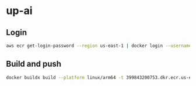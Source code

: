 # up-ai

## Login

```bash
aws ecr get-login-password --region us-east-1 | docker login --username AWS --password-stdin 399843200753.dkr.ecr.us-east-1.amazonaws.com\
```

## Build and push

```bash
docker buildx build --platform linux/arm64 -t 399843200753.dkr.ecr.us-east-1.amazonaws.com/upwagmitech-node-app:latest . --push\
```
